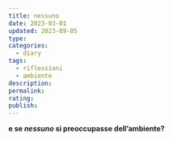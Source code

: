 ```yaml
---
title: nessuno
date: 2023-03-01
updated: 2023-09-05
type: 
categories:
  - diary
tags:
  - riflessioni
  - ambiente
description: 
permalink: 
rating: 
publish: 
---
```


**e se _nessuno_ si preoccupasse dell’ambiente?**